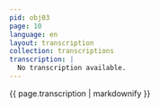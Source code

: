 ```yaml
---
pid: obj03
page: 10
language: en
layout: transcription
collection: transcriptions
transcription: |
  No transcription available.
---
```


{{ page.transcription | markdownify }}
